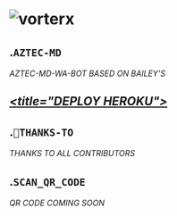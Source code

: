 <h1 align="center
<a href="https://ibb.co/0fGncNJ"><img src="https://i.ibb.co/wKzdRH6/vorterx.png" alt="vorterx" border="0"></a>

## .```AZTEC-MD```
  *AZTEC-MD-WA-BOT BASED ON BAILEY'S*
   
## *<a href="https://heroku.com/deploy?template=https://github.com/Vorterx/Aztec-MD/"><title="DEPLOY HEROKU"></a>*

## .```🙏THANKS-TO```
   *THANKS TO ALL CONTRIBUTORS*

## .```SCAN_QR_CODE```
   *QR CODE COMING SOON*
